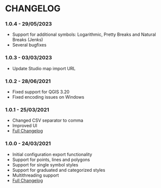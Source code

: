 # CHANGELOG

### 1.0.4 - 29/05/2023

* Support for additional symbols: Logarithmic, Pretty Breaks and Natural Breaks (Jenks)
* Several bugfixes

### 1.0.3 - 03/03/2023

* Update Studio map import URL

### 1.0.2 - 28/06/2021

* Fixed support for QGIS 3.20
* Fixed encoding issues on Windows

### 1.0.1 - 25/03/2021

* Changed CSV separator to comma
* Improved UI
* <a href="https://github.com/UnfoldedInc/qgis-plugin/compare/1.0.0...1.0.1">Full Changelog</a>

### 1.0.0 - 24/03/2021

* Initial configuration export functionality
* Support for points, lines and polygons
* Support for single symbol styles
* Support for graduated and categorized styles
* Multithreading support
* <a href="https://github.com/UnfoldedInc/qgis-plugin/compare/1.0.0-rc1...1.0.0">Full Changelog</a>

###
